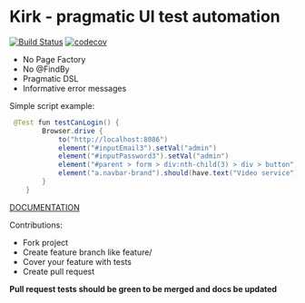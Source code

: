 # Kirk - pragmatic UI test automation

[![Build Status](https://travis-ci.org/SergeyPirogov/kirk.svg?branch=master)](https://travis-ci.org/SergeyPirogov/kirk) [![codecov](https://codecov.io/gh/SergeyPirogov/kirk/branch/master/graph/badge.svg)](https://codecov.io/gh/SergeyPirogov/kirk)

- No Page Factory
- No @FindBy
- Pragmatic DSL
- Informative error messages

Simple script example:

```java
 @Test fun testCanLogin() {
        Browser.drive {
            to("http://localhost:8086")
            element("#inputEmail3").setVal("admin")
            element("#inputPassword3").setVal("admin")
            element("#parent > form > div:nth-child(3) > div > button").click()
            element("a.navbar-brand").should(have.text("Video service"))
        }
    }
```

[DOCUMENTATION](http://automation-remarks.com/kirk/)

Contributions:

- Fork project
- Create feature branch like feature/<name>
- Cover your feature with tests
- Create pull request

**Pull request tests should be green to be merged and docs be updated**
